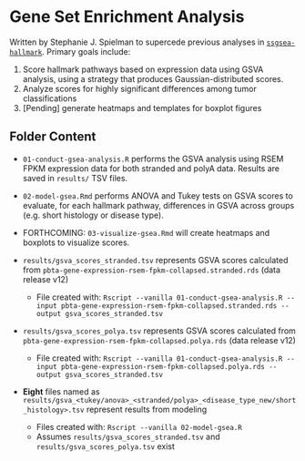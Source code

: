 # Gene Set Enrichment Analysis

Written by Stephanie J. Spielman to supercede previous analyses in [`ssgsea-hallmark`](https://github.com/AlexsLemonade/OpenPBTA-analysis/tree/master/analyses/ssgsea-hallmark). Primary goals include:

1. Score hallmark pathways based on expression data using GSVA analysis, using a strategy that produces Gaussian-distributed scores.
2. Analyze scores for highly significant differences among tumor classifications 
3. [Pending] generate heatmaps and templates for boxplot figures 


## Folder Content

+ `01-conduct-gsea-analysis.R` performs the GSVA analysis using RSEM FPKM expression data for both stranded and polyA data. Results are saved in `results/` TSV files.

+ `02-model-gsea.Rmd` performs ANOVA and Tukey tests on GSVA scores to evaluate, for each hallmark pathway, differences in GSVA across groups (e.g. short histology or disease type).

+ FORTHCOMING: 	`03-visualize-gsea.Rmd` will create heatmaps and boxplots to visualize scores.

+ `results/gsva_scores_stranded.tsv` represents GSVA scores calculated from `pbta-gene-expression-rsem-fpkm-collapsed.stranded.rds` (data release v12)
	+ File created with: `Rscript --vanilla 01-conduct-gsea-analysis.R --input pbta-gene-expression-rsem-fpkm-collapsed.stranded.rds --output gsva_scores_stranded.tsv`
+ `results/gsva_scores_polya.tsv` represents GSVA scores calculated from `pbta-gene-expression-rsem-fpkm-collapsed.polya.rds` (data release v12)
	+ File created with: `Rscript --vanilla 01-conduct-gsea-analysis.R --input pbta-gene-expression-rsem-fpkm-collapsed.polya.rds --output gsva_scores_stranded.tsv`


+ **Eight** files named as `results/gsva_<tukey/anova>_<stranded/polya>_<disease_type_new/short_histology>.tsv` represent results from modeling
	+ Files created with: `Rscript --vanilla 02-model-gsea.R`
	+ Assumes `results/gsva_scores_stranded.tsv` and `results/gsva_scores_polya.tsv` exist
 